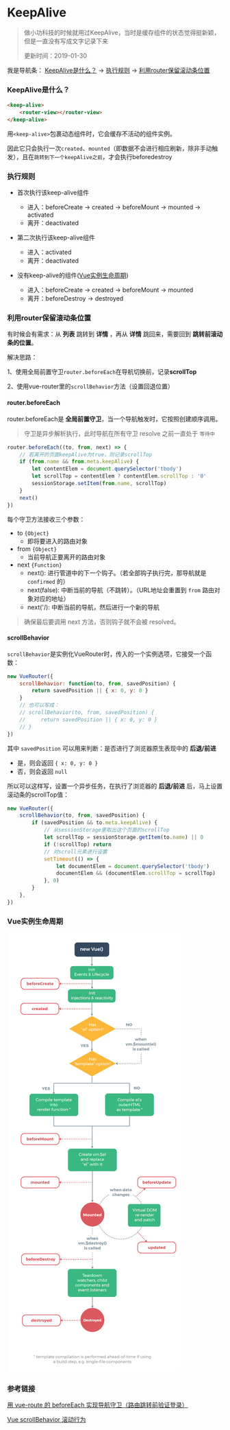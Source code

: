 # KeepAlive
> 做小功科技的时候就用过KeepAlive，当时是缓存组件的状态觉得挺新颖，但是一直没有写成文字记录下来
> 
> 更新时间：2019-01-30

我是导航条：
[KeepAlive是什么？](#KeepAlive是什么？) -> [执行规则](#执行规则) -> [利用router保留滚动条位置](#利用router保留滚动条位置) 
### KeepAlive是什么？
```html
<keep-alive>
    <router-view></router-view>
</keep-alive>
```
用`<keep-alive>`包裹动态组件时，它会缓存不活动的组件实例。

因此它只会执行一次`created`、`mounted`（即数据不会进行相应刷新，除非手动触发），且在`跳转到下一个keepAlive之前`，才会执行beforedestroy


### 执行规则
 - 首次执行该keep-alive组件
    - 进入：beforeCreate -> created -> beforeMount -> mounted -> activated
    - 离开：deactivated

 - 第二次执行该keep-alive组件
    - 进入：activated
    - 离开：deactivated

 - 没有keep-alive的组件([Vue实例生命周期](#Vue实例生命周期))
    - 进入：beforeCreate -> created -> beforeMount -> mounted
    - 离开：beforeDestroy -> destroyed

### 利用router保留滚动条位置
有时候会有需求：从 **列表** 跳转到 **详情** ，再从 **详情** 跳回来，需要回到 **跳转前滚动条的位置**。

解决思路：

1、使用全局前置守卫`router.beforeEach`在导航切换前，记录**scrollTop**

2、使用vue-router里的`scrollBehavior`方法（设置回退位置）


#### router.beforeEach
router.beforeEach是 **全局前置守卫**，当一个导航触发时，它按照创建顺序调用。
> 守卫是异步解析执行，此时导航在所有守卫 resolve 之前一直处于 `等待中`
```js
router.beforeEach((to, from, next) => {
    // 若离开的页面keepAlive为true，则记录scrollTop
    if (from.name && from.meta.keepAlive) {
        let contentElem = document.querySelector('tbody')
        let scrollTop = contentElem ? contentElem.scrollTop : '0'
        sessionStorage.setItem(from.name, scrollTop)
    }
    next()
})
```
每个守卫方法接收三个参数：
 - to `{Object}`
    - 即将要进入的路由对象
 - from `{Object}`
    - 当前导航正要离开的路由对象
 - next `{Function}`
    - next(): 进行管道中的下一个钩子。（若全部钩子执行完，那导航就是 `confirmed` 的）
    - next(false): 中断当前的导航（不跳转）。（URL地址会重置到 `from` 路由对象对应的地址）
    - next('/): 中断当前的导航，然后进行一个新的导航
    
> 确保最后要调用 next 方法，否则钩子就不会被 resolved。

#### scrollBehavior

`scrollBehavior`是实例化VueRouter时，传入的一个实例选项，它接受一个函数：
```js
new VueRouter({
    scrollBehavior: function(to, from, savedPosition) {
        return savedPosition || { x: 0, y: 0 }
    }
    // 也可以写成：
    // scrollBehavior(to, from, savedPosition) {
    //     return savedPosition || { x: 0, y: 0 }
    // }
})
```
其中 `savedPosition` 可以用来判断：是否进行了浏览器原生表现中的 **后退/前进**
 - 是，则会返回 `{ x: 0, y: 0 }`
 - 否，则会返回 `null`

所以可以这样写，设置一个异步任务，在执行了浏览器的 **后退/前进** 后，马上设置滚动条的scrollTop值：
```js
new VueRouter({
    scrollBehavior(to, from, savedPosition) {
        if (savedPosition && to.meta.keepAlive) {
            // 从sessionStorage里取出这个页面的scrollTop
            let scrollTop = sessionStorage.getItem(to.name) || 0
            if (!scrollTop) return
            // 对scroll元素进行设置
            setTimeout(() => {
                let documentElem = document.querySelector('tbody')
                documentElem && (documentElem.scrollTop = scrollTop)
            }, 0)
        }
    },
})
```

### Vue实例生命周期
![alt](./img/keepAlive-1.png)

### 参考链接
[用 vue-route 的 beforeEach 实现导航守卫（路由跳转前验证登录）](https://blog.csdn.net/latency_cheng/article/details/78580161)

[Vue scrollBehavior 滚动行为](https://www.cnblogs.com/sophie_wang/p/7880261.html)